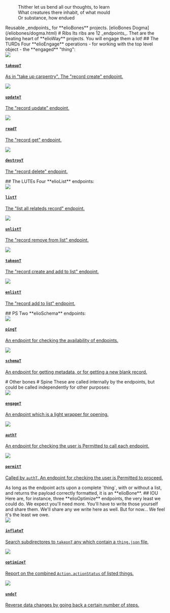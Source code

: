 <aside>
  <dl>
  <dd>Thither let us bend all our thoughts, to learn</dd>
  <dd>What creatures there inhabit, of what mould</dd>
  <dd>Or substance, how endued</dd>
</dl>
</aside>
Reusable _endpoints_ for **elioBones** projects.
[elioBones Dogma](/eliobones/dogma.html)
# Ribs
Its ribs are 12 _endpoints_. Thet are the beating heart of **elioWay** projects. You will engage them a lot!
## The TURDs
Four **elioEngage** operations - for working with the top level object - the **engaged** "thing":
<article>
  <a href="/eliobones/bones/ribs/takeupT/star.png" target="_splash">
  <img src="/eliobones/bones/ribs/takeupT/favicon.png">
  <div>
  <h4>
  <code>takeupT</code>
</h4>
  <p>As in "take up carpentry". The "record create" endpoint.  </p>
</div>
</a>
</article>
<article>
  <a href="/eliobones/bones/ribs/updateT/star.png" target="_splash">
  <img src="/eliobones/bones/ribs/updateT/favicon.png">
  <div>
  <h4>
  <code>updateT</code>
</h4>
  <p>The "record update" endpoint.  </p>
</div>
</a>
</article>
<article>
  <a href="/eliobones/bones/ribs/readT/star.png" target="_splash">
  <img src="/eliobones/bones/ribs/readT/favicon.png">
  <div>
  <h4>
  <code>readT</code>
</h4>
  <p>The "record get" endpoint.  </p>
</div>
</a>
</article>
<article>
  <a href="/eliobones/bones/ribs/destroyT/star.png" target="_splash">
  <img src="/eliobones/bones/ribs/destroyT/favicon.png">
  <div>
  <h4>
  <code>destroyT</code>
</h4>
  <p>The "record delete" endpoint.  </p>
</div>
</a>
</article>
## The LUTEs
Four **elioList** endpoints:
<article>
  <a href="/eliobones/bones/ribs/listT/star.png" target="_splash">
  <img src="/eliobones/bones/ribs/listT/favicon.png">
  <div>
  <h4>
  <code>listT</code>
</h4>
  <p>The "list all relateds record" endpoint.  </p>
</div>
</a>
</article>
<article>
  <a href="/eliobones/bones/ribs/unlistT/star.png" target="_splash">
  <img src="/eliobones/bones/ribs/unlistT/favicon.png">
  <div>
  <h4>
  <code>unlistT</code>
</h4>
  <p>The "record remove from list" endpoint.  </p>
</div>
</a>
</article>
<article>
  <a href="/eliobones/bones/ribs/takeonT/star.png" target="_splash">
  <img src="/eliobones/bones/ribs/takeonT/favicon.png">
  <div>
  <h4>
  <code>takeonT</code>
</h4>
  <p>The "record create and add to list" endpoint.  </p>
</div>
</a>
</article>
<article>
  <a href="/eliobones/bones/ribs/enlistT/star.png" target="_splash">
  <img src="/eliobones/bones/ribs/enlistT/favicon.png">
  <div>
  <h4>
  <code>enlistT</code>
</h4>
  <p>The "record add to list" endpoint.  </p>
</div>
</a>
</article>
## PS
Two **elioSchema** endpoints:
<article>
  <a href="/eliobones/bones/ribs/pingT/star.png" target="_splash">
  <img src="/eliobones/bones/ribs/pingT/favicon.png">
  <div>
  <h4>
  <code>pingT</code>
</h4>
  <p>An endpoint for checking the availability of endpoints.  </p>
</div>
</a>
</article>
<article>
  <a href="/eliobones/bones/ribs/schemaT/star.png" target="_splash">
  <img src="/eliobones/bones/ribs/schemaT/favicon.png">
  <div>
  <h4>
  <code>schemaT</code>
</h4>
  <p>An endpoint for getting metadata, or for getting a new blank record.  </p>
</div>
</a>
</article>
# Other bones
# Spine
These are called internally by the endpoints, but could be called independently for other purposes:
<article>
  <a href="/eliobones/bones/spine/engageT/star.png" target="_splash">
  <img src="/eliobones/bones/spine/engageT/favicon.png">
  <div>
  <h4>
  <code>engageT</code>
</h4>
  <p>An endpoint which is a light wrapper for opening.  </p>
</div>
</a>
</article>
<article>
  <a href="/eliobones/bones/spine/authT/star.png" target="_splash">
  <img src="/eliobones/bones/spine/authT/favicon.png">
  <div>
  <h4>
  <code>authT</code>
</h4>
  <p>An endpoint for checking the user is Permitted to call each endpoint.  </p>
</div>
</a>
</article>
<article>
  <a href="/eliobones/bones/spine/permitT/star.png" target="_splash">
  <img src="/eliobones/bones/spine/permitT/favicon.png">
  <div>
  <h4>
  <code>permitT</code>
</h4>
  <p>Called by <code>authT</code>. An endpoint for checking the user is Permitted to proceed.
  </p>
</div>
</a>
</article>
As long as the endpoint acts upon a complete `thing`, with or without a list, and returns the payload correctly formatted, it is an **elioBone**.
## IOU
Here are, for instance, three **elioOptimize** endpoints, the very least we could do. We expect you'll need more. You'll have to write those yourself and share them. We'll share any we write here as well. But for now... We feel it's the least we owe.
<article>
  <a href="/eliobones/bones/inflateT/xxxT/star.png" target="_splash">
  <img src="/eliobones/bones/ribs/inflateT/favicon.png">
  <div>
  <h4>
  <code>inflateT</code>
</h4>
  <p>Search subdirectores to <code>takeonT</code> any which contain a <code>thing.json</code> file.  </p>
</div>
</a>
</article>
<article>
  <a href="/eliobones/bones/ribs/optimizeT/star.png" target="_splash">
  <img src="/eliobones/bones/ribs/optimizeT/favicon.png">
  <div>
  <h4>
  <code>optimizeT</code>
</h4>
  <p>Report on the combined <code>Action.actionStatus</code> of listed things.  </p>
</div>
</a>
</article>
<article>
  <a href="/eliobones/bones/ribs/undoT/star.png" target="_splash">
  <img src="/eliobones/bones/ribs/undoT/favicon.png">
  <div>
  <h4>
  <code>undoT</code>
</h4>
  <p>Reverse data changes by going back a certain number of steps.  </p>
</div>
</a>
</article>
